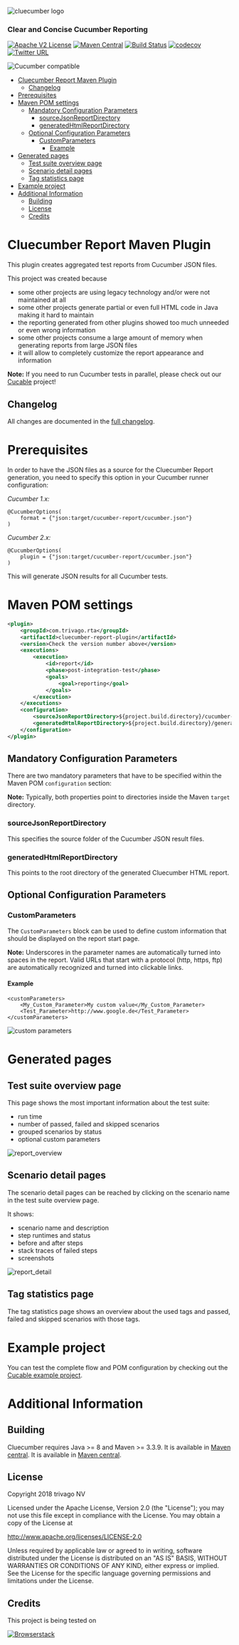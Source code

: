 ![cluecumber logo](documentation/img/cluecumber.png)

### Clear and Concise Cucumber Reporting

[![Apache V2 License](http://img.shields.io/badge/license-Apache%20V2-blue.svg)](http://www.apache.org/licenses/LICENSE-2.0)
[![Maven Central](https://img.shields.io/maven-central/v/com.trivago.rta/cluecumber-report-plugin.svg)](http://repo1.maven.org/maven2/com/trivago/rta/cluecumber-report-plugin/)
[![Build Status](https://travis-ci.org/trivago/cluecumber-report-plugin.svg?branch=master)](https://travis-ci.org/trivago/cluecumber-report-plugin)
[![codecov](https://codecov.io/gh/trivago/cluecumber-report-plugin/branch/master/graph/badge.svg)](https://codecov.io/gh/trivago/cluecumber-report-plugin)
[![Twitter URL](https://img.shields.io/twitter/url/http/shields.io.svg?style=social)](https://twitter.com/bischoffdev)

![Cucumber compatible](documentation/img/cucumber-compatible-black-64.png)

<!-- START doctoc generated TOC please keep comment here to allow auto update -->
<!-- DON'T EDIT THIS SECTION, INSTEAD RE-RUN doctoc TO UPDATE -->


- [Cluecumber Report Maven Plugin](#cluecumber-report-maven-plugin)
  - [Changelog](#changelog)
- [Prerequisites](#prerequisites)
- [Maven POM settings](#maven-pom-settings)
  - [Mandatory Configuration Parameters](#mandatory-configuration-parameters)
    - [sourceJsonReportDirectory](#sourcejsonreportdirectory)
    - [generatedHtmlReportDirectory](#generatedhtmlreportdirectory)
  - [Optional Configuration Parameters](#optional-configuration-parameters)
    - [CustomParameters](#customparameters)
      - [Example](#example)
- [Generated pages](#generated-pages)
  - [Test suite overview page](#test-suite-overview-page)
  - [Scenario detail pages](#scenario-detail-pages)
  - [Tag statistics page](#tag-statistics-page)
- [Example project](#example-project)
- [Additional Information](#additional-information)
  - [Building](#building)
  - [License](#license)
  - [Credits](#credits)

<!-- END doctoc generated TOC please keep comment here to allow auto update -->

# Cluecumber Report Maven Plugin

This plugin creates aggregated test reports from Cucumber JSON files.

This project was created because
- some other projects are using legacy technology and/or were not maintained at all
- some other projects generate partial or even full HTML code in Java making it hard to maintain
- the reporting generated from other plugins showed too much unneeded or even wrong information
- some other projects consume a large amount of memory when generating reports from large JSON files
- it will allow to completely customize the report appearance and information

**Note:** If you need to run Cucumber tests in parallel, please check out our [Cucable](https://github.com/trivago/cucable-plugin) project!

## Changelog

All changes are documented in the [full changelog](CHANGELOG.md).

# Prerequisites

In order to have the JSON files as a source for the Cluecumber Report generation, you need to specify this option in your Cucumber runner configuration:

*Cucumber 1.x:*
```
@CucumberOptions(
    format = {"json:target/cucumber-report/cucumber.json"}
)
```

*Cucumber 2.x:*
```
@CucumberOptions(
    plugin = {"json:target/cucumber-report/cucumber.json"}
)
```

This will generate JSON results for all Cucumber tests.

# Maven POM settings

```xml
<plugin>
    <groupId>com.trivago.rta</groupId>
    <artifactId>cluecumber-report-plugin</artifactId>
    <version>Check the version number above</version>
    <executions>
        <execution>
            <id>report</id>
            <phase>post-integration-test</phase>
            <goals>
                <goal>reporting</goal>
            </goals>
        </execution>
    </executions>
    <configuration>
        <sourceJsonReportDirectory>${project.build.directory}/cucumber-report</sourceJsonReportDirectory>
        <generatedHtmlReportDirectory>${project.build.directory}/generated-report</generatedHtmlReportDirectory>
    </configuration>    
</plugin>
```

## Mandatory Configuration Parameters

There are two mandatory parameters that have to be specified within the Maven POM ```configuration``` section:

__Note:__ Typically, both properties point to directories inside the Maven ```target``` directory.

### sourceJsonReportDirectory

This specifies the source folder of the Cucumber JSON result files.

### generatedHtmlReportDirectory

This points to the root directory of the generated Cluecumber HTML report.

## Optional Configuration Parameters

### CustomParameters

The ```CustomParameters``` block can be used to define custom information that should be displayed on the report start page.

__Note:__ Underscores in the parameter names are automatically turned into spaces in the report.
Valid URLs that start with a protocol (http, https, ftp) are automatically recognized and turned into clickable links.

#### Example
```
<customParameters>
    <My_Custom_Parameter>My custom value</My_Custom_Parameter>
    <Test_Parameter>http://www.google.de</Test_Parameter>
</customParameters>
```

![custom parameters](documentation/img/custom_params.png)

# Generated pages

## Test suite overview page

This page shows the most important information about the test suite:

- run time
- number of passed, failed and skipped scenarios
- grouped scenarios by status
- optional custom parameters

![report_overview](documentation/img/report_overview.png)

## Scenario detail pages

The scenario detail pages can be reached by clicking on the scenario name in the test suite overview page.

It shows:

- scenario name and description
- step runtimes and status
- before and after steps
- stack traces of failed steps
- screenshots

![report_detail](documentation/img/report_details.png)

## Tag statistics page

The tag statistics page shows an overview about the used tags and passed, failed and skipped scenarios with those tags.

# Example project

You can test the complete flow and POM configuration by checking out the [Cucable example project](example-project).

# Additional Information

## Building

Cluecumber requires Java >= 8 and Maven >= 3.3.9. It is available in [Maven central](https://search.maven.org/#search%7Cgav%7C1%7Cg%3A%22com.trivago.rta%22%20AND%20a%3A%22cluecumber-report-plugin%22).
It is available in [Maven central](https://search.maven.org/#search%7Cgav%7C1%7Cg%3A%22com.trivago.rta%22%20AND%20a%3A%22cluecumber-report-plugin%22).

## License

Copyright 2018 trivago NV

Licensed under the Apache License, Version 2.0 (the "License"); you may not use this file except in compliance with the License. You may obtain a copy of the License at

http://www.apache.org/licenses/LICENSE-2.0

Unless required by applicable law or agreed to in writing, software distributed under the License is distributed on an "AS IS" BASIS, WITHOUT WARRANTIES OR CONDITIONS OF ANY KIND, either express or implied. See the License for the specific language governing permissions and limitations under the License.

## Credits

This project is being tested on

[![Browserstack](documentation/img/browserstack.png)](http://browserstack.com)
